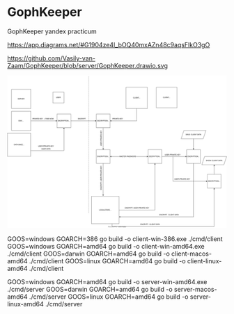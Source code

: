 # GophKeeper

GophKeeper yandex practicum

https://app.diagrams.net/#G1904ze4l_bOQ40mxAZn48c9aqsFlkO3gO

https://github.com/Vasily-van-Zaam/GophKeeper/blob/server/GophKeeper.drawio.svg

![DRAW](https://github.com/Vasily-van-Zaam/GophKeeper/blob/server/GophKeeper.drawio.svg?raw=true)

GOOS=windows GOARCH=386 go build -o client-win-386.exe ./cmd/client  
GOOS=windows GOARCH=amd64 go build -o client-win-amd64.exe ./cmd/client
GOOS=darwin GOARCH=amd64 go build -o client-macos-amd64 ./cmd/client
GOOS=linux GOARCH=amd64 go build -o client-linux-amd64 ./cmd/client

GOOS=windows GOARCH=amd64 go build -o server-win-amd64.exe ./cmd/server
GOOS=darwin GOARCH=amd64 go build -o server-macos-amd64 ./cmd/server
GOOS=linux GOARCH=amd64 go build -o server-linux-amd64 ./cmd/server
